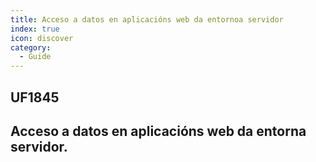 ```yaml
---
title: Acceso a datos en aplicacións web da entornoa servidor
index: true
icon: discover
category:
  - Guide
---
```


## UF1845
## Acceso a datos en aplicacións web da entorna servidor.  
